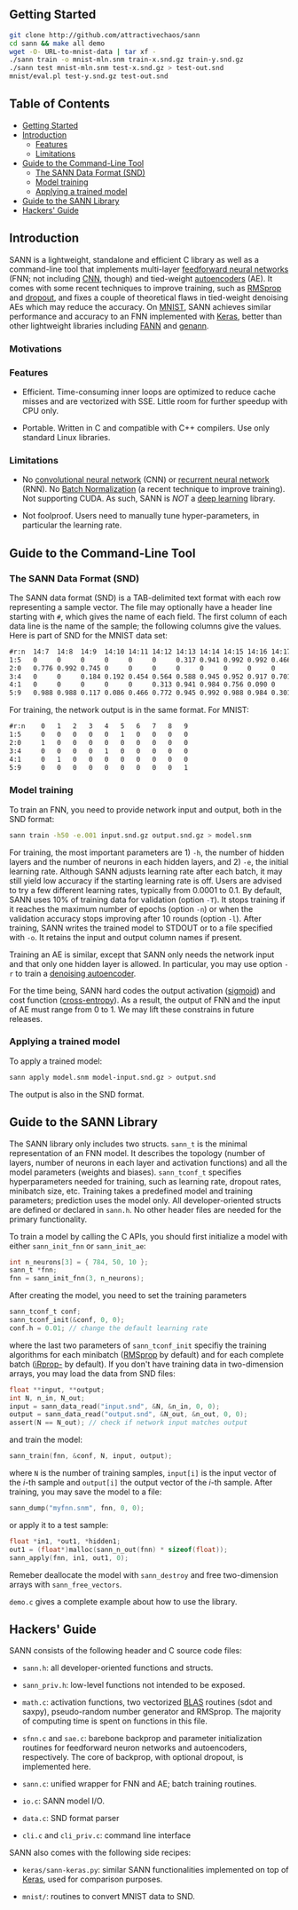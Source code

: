 ## <a name="started"></a>Getting Started
```sh
git clone http://github.com/attractivechaos/sann
cd sann && make all demo
wget -O- URL-to-mnist-data | tar xf -
./sann train -o mnist-mln.snm train-x.snd.gz train-y.snd.gz
./sann test mnist-mln.snm test-x.snd.gz > test-out.snd
mnist/eval.pl test-y.snd.gz test-out.snd
```

## Table of Contents

- [Getting Started](#started)
- [Introduction](#intro)
  - [Features](#feat)
  - [Limitations](#limit)
- [Guide to the Command-Line Tool](#cli)
  - [The SANN Data Format (SND)](#snd)
  - [Model training](#cli-train)
  - [Applying a trained model](#cli-apply)
- [Guide to the SANN Library](#api-guide)
- [Hackers' Guide](#hacker)


## <a name="intro"></a>Introduction

SANN is a lightweight, standalone and efficient C library as well as a
command-line tool that implements multi-layer [feedforward neural
networks][fnn] (FNN; not including [CNN][cnn], though) and tied-weight
[autoencoders][ae] (AE). It comes with some recent techniques to improve
training, such as [RMSprop][rmsprop] and [dropout][dropout], and fixes a couple
of theoretical flaws in tied-weight denoising AEs which may reduce the
accuracy. On [MNIST][mnist], SANN achieves similar performance and accuracy to
an FNN implemented with [Keras][keras], better than other lightweight libraries
including [FANN][fann] and [genann][genann].

### <a name="motiv"></a>Motivations

### <a name="feat"></a>Features

 * Efficient. Time-consuming inner loops are optimized to reduce cache misses
   and are vectorized with SSE. Little room for further speedup with CPU only.

 * Portable. Written in C and compatible with C++ compilers. Use only standard
   Linux libraries.

### <a name="limit"></a>Limitations

 * No [convolutional neural network][cnn] (CNN) or [recurrent neural
   network][rnn] (RNN). No [Batch Normalization][bn] (a recent technique to
   improve training). Not supporting CUDA. As such, SANN is *NOT* a [deep
   learning][dp] library.

 * Not foolproof. Users need to manually tune hyper-parameters, in particular
   the learning rate.


## <a name="cli"></a>Guide to the Command-Line Tool

### <a name="snd"></a>The SANN Data Format (SND)

The SANN data format (SND) is a TAB-delimited text format with each row
representing a sample vector. The file may optionally have a header line
starting with `#`, which gives the name of each field. The first column of each
data line is the name of the sample; the following columns give the values.
Here is part of SND for the MNIST data set:
```txt
#r:n  14:7  14:8  14:9  14:10 14:11 14:12 14:13 14:14 14:15 14:16 14:17
1:5   0     0     0     0     0     0     0.317 0.941 0.992 0.992 0.466
2:0   0.776 0.992 0.745 0     0     0     0     0     0     0     0
3:4   0     0     0.184 0.192 0.454 0.564 0.588 0.945 0.952 0.917 0.701
4:1   0     0     0     0     0     0.313 0.941 0.984 0.756 0.090 0
5:9   0.988 0.988 0.117 0.086 0.466 0.772 0.945 0.992 0.988 0.984 0.301
```
For training, the network output is in the same format. For MNIST:
```txt
#r:n    0   1   2   3   4   5   6   7   8   9
1:5     0   0   0   0   0   1   0   0   0   0
2:0     1   0   0   0   0   0   0   0   0   0
3:4     0   0   0   0   1   0   0   0   0   0
4:1     0   1   0   0   0   0   0   0   0   0
5:9     0   0   0   0   0   0   0   0   0   1
```

### <a name="cli-train"></a>Model training

To train an FNN, you need to provide network input and output, both in the
SND format:
```sh
sann train -h50 -e.001 input.snd.gz output.snd.gz > model.snm
```
For training, the most important parameters are 1) `-h`, the number of
hidden layers and the number of neurons in each hidden layers, and 2) `-e`, the
initial learning rate. Although SANN adjusts learning rate after each batch, it
may still yield low accuracy if the starting learning rate is off.  Users
are advised to try a few different learning rates, typically from 0.0001 to
0.1. By default, SANN uses 10% of training data for validation (option `-T`).
It stops training if it reaches the maximum number of epochs (option `-n`) or
when the validation accuracy stops improving after 10 rounds (option `-l`).
After training, SANN writes the trained model to STDOUT or to a file specified
with `-o`. It retains the input and output column names if present.

Training an AE is similar, except that SANN only needs the network input and
that only one hidden layer is allowed. In particular, you may use option `-r`
to train a [denoising autoencoder][dA].

For the time being, SANN hard codes the output activation ([sigmoid][sigm]) and
cost function ([cross-entropy][ce-cost]). As a result, the output of FNN and
the input of AE must range from 0 to 1. We may lift these constrains in future
releases.

### <a name="cli-apply"></a>Applying a trained model

To apply a trained model:
```sh
sann apply model.snm model-input.snd.gz > output.snd
```
The output is also in the SND format.


## <a name="api-guide"></a>Guide to the SANN Library

The SANN library only includes two structs. `sann_t` is the minimal
representation of an FNN model. It describes the topology (number of layers,
number of neurons in each layer and activation functions) and all the model
parameters (weights and biases). `sann_tconf_t` specifies hyperparameters
needed for training, such as learning rate, dropout rates, minibatch size, etc.
Training takes a predefined model and training parameters; prediction uses the
model only. All developer-oriented structs are defined or declared in `sann.h`.
No other header files are needed for the primary functionality.

To train a model by calling the C APIs, you should first initialize a model
with either `sann_init_fnn` or `sann_init_ae`:
```c
int n_neurons[3] = { 784, 50, 10 };
sann_t *fnn;
fnn = sann_init_fnn(3, n_neurons);
```
After creating the model, you need to set the training parameters
```c
sann_tconf_t conf;
sann_tconf_init(&conf, 0, 0);
conf.h = 0.01; // change the default learning rate
```
where the last two parameters of `sann_tconf_init` specifiy the training
algorithms for each minibatch ([RMSprop][rmsprop] by default) and for each
complete batch ([iRprop-][rprop] by default). If you don't have training data
in two-dimension arrays, you may load the data from SND files:
```c
float **input, **output;
int N, n_in, N_out;
input = sann_data_read("input.snd", &N, &n_in, 0, 0);
output = sann_data_read("output.snd", &N_out, &n_out, 0, 0);
assert(N == N_out); // check if network input matches output
```
and train the model:
```c
sann_train(fnn, &conf, N, input, output);
```
where `N` is the number of training samples, `input[i]` is the input vector of
the *i*-th sample and `output[i]` the output vector of the *i*-th sample.
After training, you may save the model to a file:
```c
sann_dump("myfnn.snm", fnn, 0, 0);
```
or apply it to a test sample:
```c
float *in1, *out1, *hidden1;
out1 = (float*)malloc(sann_n_out(fnn) * sizeof(float));
sann_apply(fnn, in1, out1, 0);
```
Remeber deallocate the model with `sann_destroy` and free two-dimension arrays
with `sann_free_vectors`.

`demo.c` gives a complete example about how to use the library.


## <a name="hacker"></a>Hackers' Guide

SANN consists of the following header and C source code files:

* `sann.h`: all developer-oriented functions and structs.

* `sann_priv.h`: low-level functions not intended to be exposed.

* `math.c`: activation functions, two vectorized [BLAS][blas] routines (sdot
  and saxpy), pseudo-random number generator and RMSprop. The majority of
  computing time is spent on functions in this file.

* `sfnn.c` and `sae.c`: barebone backprop and parameter initialization routines
  for feedforward neuron networks and autoencoders, respectively. The core of
  backprop, with optional dropout, is implemented here.

* `sann.c`: unified wrapper for FNN and AE; batch training routines.

* `io.c`: SANN model I/O.

* `data.c`: SND format parser

* `cli.c` and `cli_priv.c`: command line interface

SANN also comes with the following side recipes:

* `keras/sann-keras.py`: similar SANN functionalities implemented on top of
  [Keras][keras], used for comparison purposes.

* `mnist/`: routines to convert MNIST data to SND.


[fnn]: https://en.wikipedia.org/wiki/Feedforward_neural_network
[cnn]: https://en.wikipedia.org/wiki/Convolutional_neural_network
[rnn]: https://en.wikipedia.org/wiki/Recurrent_neural_network
[fann]: http://leenissen.dk/fann/wp/
[genann]: https://github.com/codeplea/genann
[ae]: https://en.wikipedia.org/wiki/Autoencoder
[rmsprop]: https://en.wikipedia.org/wiki/Stochastic_gradient_descent#RMSProp
[rprop]: https://en.wikipedia.org/wiki/Rprop
[dropout]: https://www.cs.toronto.edu/~hinton/absps/JMLRdropout.pdf
[mnist]: http://yann.lecun.com/exdb/mnist/
[keras]: https://keras.io/
[bn]: https://arxiv.org/abs/1502.03167
[blas]: http://www.netlib.org/lapack/lug/node145.html
[backprop]: https://en.wikipedia.org/wiki/Backpropagation
[dA]: https://en.wikipedia.org/wiki/Autoencoder#Denoising_autoencoder
[sigm]: https://en.wikipedia.org/wiki/Sigmoid_function
[ce-cost]: https://en.wikipedia.org/wiki/Cross_entropy#Cross-entropy_error_function_and_logistic_regression
[dp]: https://en.wikipedia.org/wiki/Deep_learning
